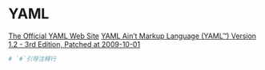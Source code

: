 # YAML

[The Official YAML Web Site](https://yaml.org/)
[YAML Ain’t Markup Language (YAML™) Version 1.2 - 3rd Edition, Patched at 2009-10-01](https://yaml.org/spec/1.2/spec.html)

```yaml
# `#`引导注释行
```